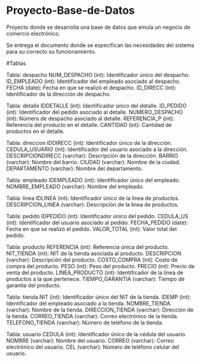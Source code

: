 # Proyecto-Base-de-Datos
Proyecto donde se desarrolla una base de datos que emula un negocio de comercio electrónico.

Se entrega el documento donde se especifican las necesidades del sistema para su correcto su funcionamiento.

#Tablas

Tabla: despacho
NUM_DESPACHO (int): Identificador único del despacho.
ID_EMPLEADO (int): Identificador del empleado asociado al despacho.
FECHA (date): Fecha en que se realizó el despacho.
ID_DIRECC (int): Identificador de la dirección de despacho.

Tabla: detalle
IDDETALLE (int): Identificador único del detalle.
ID_PEDIDO (int): Identificador del pedido asociado al detalle.
NUMERO_DESPACHO (int): Número de despacho asociado al detalle.
REFERENCIA_P (int): Referencia del producto en el detalle.
CANTIDAD (int): Cantidad de productos en el detalle.

Tabla: direccion
IDDIRECC (int): Identificador único de la dirección.
CEDULA_USUARIO (int): Identificador del usuario asociado a la dirección.
DESCRIPCIONDIRECC (varchar): Descripción de la dirección.
BARRIO (varchar): Nombre del barrio.
CIUDAD (varchar): Nombre de la ciudad.
DEPARTAMENTO (varchar): Nombre del departamento.

Tabla: empleado
IDEMPLEADO (int): Identificador único del empleado.
NOMBRE_EMPLEADO (varchar): Nombre del empleado.

Tabla: linea
IDLINEA (int): Identificador único de la línea de productos.
DESCRIPCION_LINEA (varchar): Descripción de la línea de productos.

Tabla: pedido
IDPEDIDO (int): Identificador único del pedido.
CEDULA_US (int): Identificador del usuario asociado al pedido.
FECHA_PEDIDO (date): Fecha en que se realizó el pedido.
VALOR_TOTAL (int): Valor total del pedido.

Tabla: producto
REFERENCIA (int): Referencia única del producto.
NIT_TIENDA (int): NIT de la tienda asociada al producto.
DESCRIPCION (varchar): Descripción del producto.
COSTO_COMPRA (int): Costo de compra del producto.
PESO (int): Peso del producto.
PRECIO (int): Precio de venta del producto.
LINEA_PRODUCTO (int): Identificador de la línea de productos a la que pertenece.
TIEMPO_GARANTIA (varchar): Tiempo de garantía del producto.

Tabla: tienda
NIT (int): Identificador único del NIT de la tienda.
IDEMP (int): Identificador del empleado asociado a la tienda.
NOMBRE_TIENDA (varchar): Nombre de la tienda.
DIRECCION_TIENDA (varchar): Dirección de la tienda.
CORREO_TIENDA (varchar): Correo electrónico de la tienda.
TELEFONO_TIENDA (varchar): Número de teléfono de la tienda.

Tabla: usuario
CEDULA (int): Identificador único de la cédula del usuario.
NOMBRE (varchar): Nombre del usuario.
CORREO (varchar): Correo electrónico del usuario.
CEL (varchar): Número de teléfono celular del usuario.





